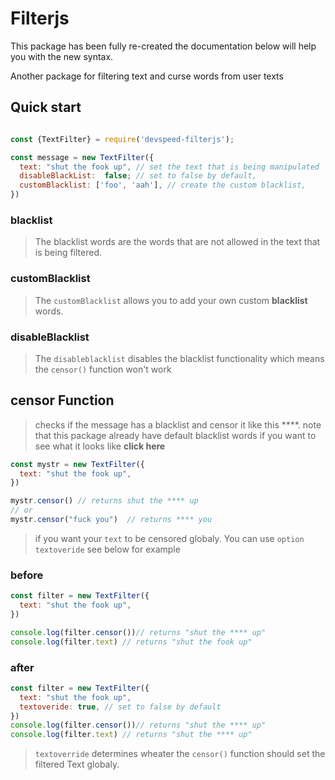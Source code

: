 ﻿# Filterjs

This package has been fully re-created the documentation below will help you with the new syntax.

Another package for filtering text and curse words from user texts 

## Quick start

```js

const {TextFilter} = require('devspeed-filterjs');

const message = new TextFilter({
  text: "shut the fook up", // set the text that is being manipulated
  disableBlackList:  false; // set to false by default, 
  customBlacklist: ['foo', 'aah'], // create the custom blacklist,
})


```

### blacklist

>  The blacklist words are the words that are not allowed in the text that is being filtered.

### customBlacklist 

 > The `customBlacklist` allows you to add your own custom **blacklist** words.
 
### disableBlacklist

> The  `disableblacklist`  disables the blacklist functionality  which means the `censor()` function won't work


## censor Function
> checks if the message has a blacklist and censor it like this  ****.  note that this package already have default blacklist  words if you want to see what it looks like **click here** 

```js
const mystr = new TextFilter({
  text: "shut the fook up", 
})

mystr.censor() // returns shut the **** up
// or
mystr.censor("fuck you")  // returns **** you
```

> if you want your `text` to be censored globaly. You can use `option textoveride` see below for example

### before

```js 
const filter = new TextFilter({
  text: "shut the fook up", 
})

console.log(filter.censor())// returns "shut the **** up"
console.log(filter.text) // returns "shut the fook up"
```
### after

```js
const filter = new TextFilter({
  text: "shut the fook up",
  textoveride: true, // set to false by default
})
console.log(filter.censor())// returns "shut the **** up"
console.log(filter.text) // returns "shut the **** up"
``` 
> `textoverride` determines wheater the `censor()` function should set the filtered Text globaly.




